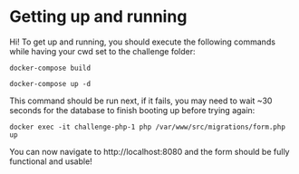 # Getting up and running
Hi! To get up and running, you should execute the following commands while having your cwd set to the challenge folder:

`docker-compose build`

`docker-compose up -d`

This command should be run next, if it fails, you may need to wait ~30 seconds for the database to finish booting up before trying again:

`docker exec -it challenge-php-1 php /var/www/src/migrations/form.php up` 

You can now navigate to http://localhost:8080 and the form should be fully functional and usable!